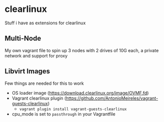# clearlinux
Stuff i have as extensions for clearlinux

## Multi-Node
My own vagrant file to spin up 3 nodes with 2 drives of 10G each, a private network and support for proxy

## Libvirt Images

Few things are needed for this to work
* OS loader image (https://download.clearlinux.org/image/OVMF.fd)
* Vagrant clearlinux plugin (https://github.com/AntonioMeireles/vagrant-guests-clearlinux)
  * `vagrant plugin install vagrant-guests-clearlinux`
* cpu_mode is set to `passthrough` in your Vagrantfile
